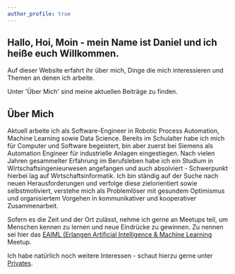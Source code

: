 ```yaml
---
author_profile: true
---
```


<h2>Hallo, Hoi, Moin - mein Name ist Daniel und ich heiße euch Willkommen.</h2>
<p>
Auf dieser Website erfahrt ihr über mich, Dinge die mich interessieren und Themen an denen ich arbeite.
</p>
<p class='notice--info'>
Unter '&Uuml;ber Mich' sind meine aktuellen Beitr&auml;ge zu finden.
</p>

<h2>&Uuml;ber Mich</h2>
<p>
Aktuell arbeite ich als Software-Engineer in Robotic Process Automation, Machine Learning sowie Data Science. Bereits im Schulalter habe ich mich f&uuml;r Computer und Software begeistert, bin aber zuerst bei Siemens als Automation Engineer f&uuml;r industrielle Anlagen eingestiegen. Nach vielen Jahren gesammelter Erfahrung im Berufsleben habe ich ein Studium in Wirtschaftsingenieurwesen angefangen und auch absolviert - Schwerpunkt hierbei lag auf Wirtschaftsinformatik. Ich bin st&auml;ndig auf der Suche nach neuen Herausforderungen und verfolge diese zielorientiert sowie selbstmotiviert, verstehe mich als Problemlöser mit gesundem Optimismus und organisiertem Vorgehen in kommunikativer und kooperativer Zusammenarbeit.
</p>
<p>
Sofern es die Zeit und der Ort zul&auml;sst, nehme ich gerne an Meetups teil, um Menschen kennen zu lernen und neue Eindr&uuml;cke zu gewinnen. Zu nennen sei hier das <a href='https://www.meetup.com/Erlangen-Artificial-Intelligence-Machine-Learning-Meetup/' target='_blank'>EAIML (Erlangen Artificial Intelligence & Machine Learning</a> Meetup.
</p>
<p>
Ich habe nat&uuml;rlich noch weitere Interessen - schaut hierzu gerne unter <a href="/private/">Privates</a>.
</p>